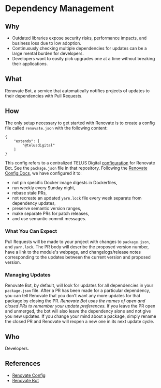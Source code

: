 # Dependency Management

## Why

-   Outdated libraries expose security risks, performance impacts, and business loss due to low adoption.
-   Continuously checking multiple dependencies for updates can be a large mental burden for developers.
-   Developers want to easily pick upgrades one at a time without breaking their applications.

## What

Renovate Bot, a service that automatically notifies projects of updates to their dependencies with Pull Requests.

## How

The only setup necessary to get started with Renovate is to create a config file called `renovate.json` with the following content:

    {
        "extends": [
            "@telusdigital"
        ]
    }

This config refers to a centralized TELUS Digital [configuration](https://github.com/telus/renovate-config) for Renovate Bot. See the `package.json` file in that repository. Following the [Renovate Config Docs](https://renovatebot.com/docs/configuration-options/), we have configured it to:

-   not pin specific Docker image digests in Dockerfiles,
-   run weekly every Sunday night,
-   rebase stale PRs,
-   not recreate an updated `yarn.lock` file every week separate from dependency updates,
-   preserve semantic version ranges,
-   make separate PRs for patch releases,
-   and use semantic commit messages.

### What You Can Expect

Pull Requests will be made to your project with changes to `package.json`, and `yarn.lock`. The PR body will describe the proposed version number, have a link to the module's webpage, and changelogs/release notes corresponding to the updates between the current version and proposed version.


### Managing Updates

Renovate Bot, by default, will look for updates for all dependencies in your `package.json` file. After a PR has been made for a particular dependency, you can tell Renovate that you don't want any more updates for that package by closing the PR. *Renovate Bot uses the names of open and closed PRs to remember your update preferences.* If you leave the PR open and unmerged, the bot will also leave the dependency alone and not give you new updates. If you change your mind about a package, simply rename the closed PR and Renovate will reopen a new one in its next update cycle.

## Who

Developers.

## References

-   [Renovate Config](https://github.com/telus/renovate-config)
-   [Renovate Bot](https://renovatebot.com/)
